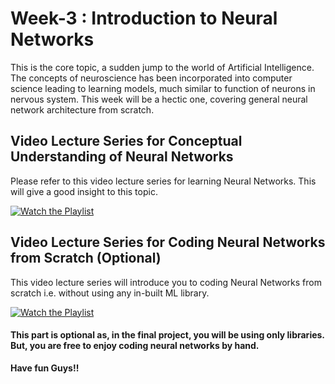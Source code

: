 # Week-3 : Introduction to Neural Networks
This is the core topic, a sudden jump to the world of Artificial Intelligence. The concepts of neuroscience has been incorporated into computer science leading to learning models, much similar to function of neurons in nervous system.
This week will be a hectic one, covering general neural network architecture from scratch.

## Video Lecture Series for Conceptual Understanding of Neural Networks
Please refer to this video lecture series for learning Neural Networks. This will give a good insight to this topic.

[![Watch the Playlist](https://img.youtube.com/vi/aircAruvnKk/0.jpg)](https://youtube.com/playlist?list=PLZHQObOWTQDNU6R1_67000Dx_ZCJB-3pi&si=IPFr4NYbi-S00zbb)

## Video Lecture Series for Coding Neural Networks from Scratch (Optional)
This video lecture series will introduce you to coding Neural Networks from scratch i.e. without using any in-built ML library.

[![Watch the Playlist](https://img.youtube.com/vi/Wo5dMEP_BbI/0.jpg)](https://www.youtube.com/playlist?list=PLQVvvaa0QuDcjD5BAw2DxE6OF2tius3V3)
#### This part is optional as, in the final project, you will be using only libraries. But, you are free to enjoy coding neural networks by hand.

**Have fun Guys!!**
